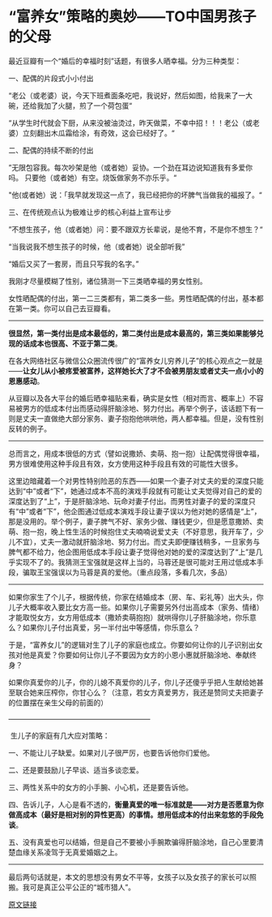 # “富养女”策略的奥妙——TO中国男孩子的父母

最近豆瓣有一个“婚后的幸福时刻”话题，有很多人晒幸福。分为三种类型：

一、配偶的片段式小小付出

“老公（或老婆）说，今天下班煮面条吃吧，我说好，然后如图，给我来了一大碗，还给我加了火腿，煎了一个荷包蛋“

“从学生时代就会下厨，从来没被油烫过，昨天做菜，不幸中招！！！老公（或老婆）立刻翻出木瓜霜给涂，有奇效，这会已经好了。“

二、配偶的持续不断的付出

”无限包容我。每次吵架是他（或者她）妥协。一个劲在耳边说知道我有多爱你吗。 只要他（或者她）有空。烧饭做家务不亦乐乎。“

"他(或者她）说：「我早就发现这一点了，我已经把你的坏脾气当做我的福报了。“

三、在传统观点认为极难让步的核心利益上宣布让步

”不想生孩子，他（或者她）问：要不跟双方长辈说，是他不育，不是你不想生？“

“当我说我不想生孩子的时候，他（或者她）说全部听我”

“婚后又买了一套房，而且只写我的名字。”

我刚才尽量模糊了性别，诸位猜测一下三类晒幸福的男女性别。

女性晒配偶的付出，第一二三类都有，第二类多一些。男性晒配偶的付出，基本都在第一类。你可以自己去豆瓣看。

---

**很显然，第一类付出是成本最低的，第二类付出是成本最高的，第三类如果能够兑现的话成本也很高、不亚于第二类**。

在各大网络社区与微信公众圈流传很广的“富养女儿穷养儿子”的核心观点之一就是——**让女儿从小被疼爱被富养，这样她长大了才不会被男朋友或者丈夫一点小小的恩惠感动**。

从豆瓣以及各大平台的婚后晒幸福贴来看，确实是女性（相对而言、概率上）不容易被男方的低成本付出而感动得肝脑涂地、努力付出。再举个例子，该话题下有一则是丈夫一直做绝大部分家务、妻子抱抱他哄哄他，两人都幸福。但是，没有性别反转的例子。

---

总而言之，用成本很低的方式（譬如说撒娇、卖萌、抱一抱）让配偶觉得很幸福，男方很难使用这种手段且有效，女方使用这种手段且有效的可能性大很多。

这里边暗藏着一个对男性特别险恶的东西——如果一个妻子对丈夫的爱的深度只能达到“中”或者“下”，她通过成本不高的演戏手段就有可能让丈夫觉得对自己的爱的深度达到了“上”，于是肝脑涂地、玩命对妻子付出。而男性对妻子的爱的深度只有“中”或者“下”，他企图通过低成本演戏手段让妻子误以为他对她的感情是“上”，那是没用的。举个例子，妻子脾气不好、家务少做、赚钱更少，但是愿意撒娇、卖萌、抱一抱，晚上性生活的时候抱住丈夫喃喃说爱丈夫（不好意思，我开车了，少儿不宜），丈夫一激动就肝脑涂地、努力付出。而丈夫即便赚钱稍多，一旦家务与脾气都不给力，他企图用低成本手段让妻子觉得他对她的爱的深度达到了“上”是几乎实现不了的。我猜测王宝强就是这样上当的，马蓉还是很可能对王用过低成本手段，骗取王宝强误以为马蓉是真的爱他。（重点段落，多看几次，多品）

---

 如果你家生了个儿子，根据传统，你家在结婚成本（房、车、彩礼等）出大头，你儿子大概率收入要比女方高一些。如果你儿子需要另外付出高成本（家务、情绪）才能取悦女方，女方用低成本（撒娇卖萌抱抱）就哄得你儿子肝脑涂地，你乐意么？如果你儿子付出真爱，另一半付出中等感情，你乐意么？

于是，“富养女儿”的逻辑对生了儿子的家庭也成立。你要如何让你的儿子识别出女孩对他是真爱？你要如何让你儿子不要因为女方的小恩小惠就肝脑涂地、奉献终身？

如果你真爱你的儿子，你的儿媳不真爱你的儿子，你儿子还傻乎乎把人生献给她甚至联合她来压榨你，你甘心么？（注意，若女方真爱男方，我还是赞同丈夫把妻子的位置摆在亲生父母的前面的）

————————————————————

​     生儿子的家庭有几大应对策略：

一、不能让儿子缺爱。如果对儿子很严厉，也要告诉他你们爱他。

二、还是要鼓励儿子早谈、适当多谈恋爱。

三、两性关系中的女方的小手腕、小心机，还是要告诉他。

四、告诉儿子，人心是看不透的，**衡量真爱的唯一标准就是——对方是否愿意为你做高成本（最好是相对别的异性更高）的事情。想用低成本的付出来忽悠的手段免谈**。

五、没有真爱也可以结婚，但是自己不要被小手腕欺骗得肝脑涂地，自己心里要清楚血缘关系凌驾于无真爱婚姻之上。

---

最后两句话就是，本文的思想没有男女不平等，女孩子以及女孩子的家长可以照搬。我可是真正公平公正的“城市猎人”。

[原文链接](https://zhuanlan.zhihu.com/p/337315628)
